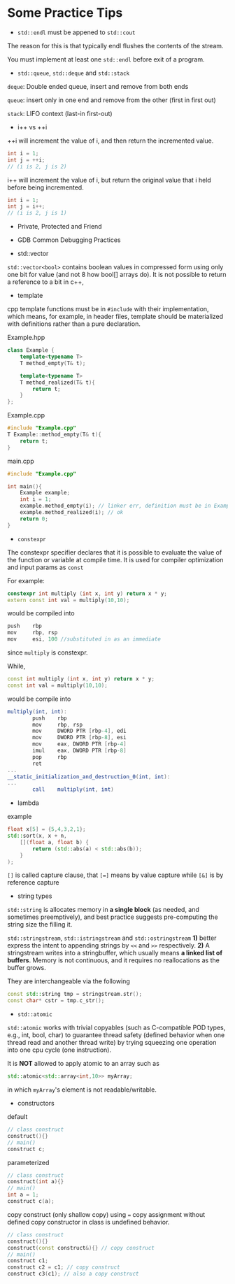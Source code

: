 # Some Practice Tips

* `std::endl` must be appened to `std::cout`

The reason for this is that typically endl flushes the contents of the stream.

You must implement at least one `std::endl` before exit of a program.

* `std::queue`, `std::deque` and `std::stack`

`deque`: Double ended queue, insert and remove from both ends

`queue`: insert only in one end and remove from the other (first in first out)

`stack`: LIFO context (last-in first-out)

* i++ vs ++i

++i will increment the value of i, and then return the incremented value.
```cpp
int i = 1;
int j = ++i;
// (i is 2, j is 2)
```
i++ will increment the value of i, but return the original value that i held before being incremented.
```cpp
int i = 1;
int j = i++;
// (i is 2, j is 1)
```

* Private, Protected and Friend

* GDB Common Debugging Practices

* std::vector<bool>

`std::vector<bool>` contains boolean values in compressed form using only one bit for value (and not 8 how bool[] arrays do). It is not possible to return a reference to a bit in c++, 

* template

cpp template functions must be in `#include` with their implementation, which means, for example, in header files, template should be materialized with definitions rather than a pure declaration.

Example.hpp
```cpp
class Example {
    template<typename T>
    T method_empty(T& t);

    template<typename T>
    T method_realized(T& t){
        return t;
    }
};
```
Example.cpp
```cpp
#include "Example.cpp"
T Example::method_empty(T& t){
    return t;
}
```
main.cpp
```cpp
#include "Example.cpp"

int main(){
    Example example;
    int i = 1;
    example.method_empty(i); // linker err, definition must be in Example.hpp
    example.method_realized(i); // ok
    return 0;
}
```

* `constexpr`

The constexpr specifier declares that it is possible to evaluate the value of the function or variable at compile time. It is used for compiler optimization and input params as `const`

For example:
```cpp
constexpr int multiply (int x, int y) return x * y;
extern const int val = multiply(10,10);
```
would be compiled into
```as
push    rbp
mov     rbp, rsp
mov     esi, 100 //substituted in as an immediate
```
since `multiply` is constexpr.

While, 
```cpp
const int multiply (int x, int y) return x * y;
const int val = multiply(10,10);
```
would be compile into 
```as
multiply(int, int):
        push    rbp
        mov     rbp, rsp
        mov     DWORD PTR [rbp-4], edi
        mov     DWORD PTR [rbp-8], esi
        mov     eax, DWORD PTR [rbp-4]
        imul    eax, DWORD PTR [rbp-8]
        pop     rbp
        ret
...
__static_initialization_and_destruction_0(int, int):
...
        call    multiply(int, int)
```

* lambda

example
```cpp
float x[5] = {5,4,3,2,1};
std::sort(x, x + n,
    [](float a, float b) {
        return (std::abs(a) < std::abs(b));
    }
);
```

`[]` is called capture clause, that `[=]` means by value capture while `[&]` is by reference capture

* string types

`std::string` is allocates memory in **a single block** (as needed, and sometimes preemptively), and best practice suggests pre-computing the string size the filling it.

`std::stringstream`, `std::istringstream` and `std::ostringstream` **1)** better express the intent to appending strings by `<<` and `>>` respectively. **2)** A stringstream writes into a stringbuffer, which usually means **a linked list of buffers**. Memory is not continuous, and it requires no reallocations as the buffer grows.


They are interchangeable via the following
```cpp
const std::string tmp = stringstream.str();
const char* cstr = tmp.c_str();
```

* `std::atomic`

`std::atomic` works with trivial copyables (such as C-compatible POD types, e.g., int, bool, char) to guarantee thread safety (defined behavior when one thread read and another thread write) by trying squeezing one operation into one cpu cycle (one instruction).

It is **NOT** allowed to apply atomic to an array such as
```cpp
std::atomic<std::array<int,10>> myArray;
```
in which `myArray`'s element is not readable/writable.

* constructors

default
```cpp
// class construct
construct(){}
// main()
construct c;
```

parameterized
```cpp
// class construct
construct(int a){}
// main()
int a = 1;
construct c(a);
```

copy construct (only shallow copy)
using `=` copy assignment without defined copy constructor in class is undefined behavior.
```cpp
// class construct
construct(){}
construct(const construct&){} // copy construct
// main()
construct c1;
construct c2 = c1; // copy construct
construct c3(c1); // also a copy construct
```